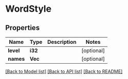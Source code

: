 # WordStyle

## Properties
Name | Type | Description | Notes
------------ | ------------- | ------------- | -------------
**level** | **i32** |  | [optional] 
**names** | **Vec<String>** |  | [optional] 

[[Back to Model list]](../README.md#documentation-for-models) [[Back to API list]](../README.md#documentation-for-api-endpoints) [[Back to README]](../README.md)


